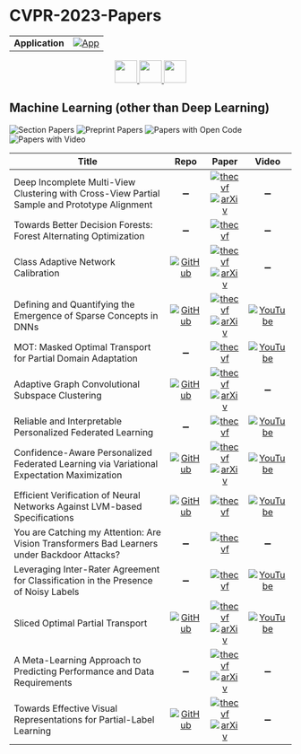 # CVPR-2023-Papers

<table>
    <tr>
        <td><strong>Application</strong></td>
        <td>
            <a href="https://huggingface.co/spaces/DmitryRyumin/NewEraAI-Papers" style="float:left;">
                <img src="https://img.shields.io/badge/🤗-NewEraAI--Papers-FFD21F.svg" alt="App" />
            </a>
        </td>
    </tr>
</table>

<div align="center">
  <a href="https://github.com/DmitryRyumin/CVPR-2023-Papers/blob/main/sections/2023/main/document-analysis-and-understanding.md">
    <img src="https://cdn.jsdelivr.net/gh/DmitryRyumin/NewEraAI-Papers@main/images/left.svg" width="40" alt="" />
  </a>
  <a href="https://github.com/DmitryRyumin/CVPR-2023-Papers/">
    <img src="https://cdn.jsdelivr.net/gh/DmitryRyumin/NewEraAI-Papers@main/images/home.svg" width="40" alt="" />
  </a>
  <a href="https://github.com/DmitryRyumin/CVPR-2023-Papers/blob/main/sections/2023/main/physics-based-vision-and-shape-from-x.md">
    <img src="https://cdn.jsdelivr.net/gh/DmitryRyumin/NewEraAI-Papers@main/images/right.svg" width="40" alt="" />
  </a>
</div>

## Machine Learning (other than Deep Learning)

![Section Papers](https://img.shields.io/badge/Section%20Papers-14-42BA16) ![Preprint Papers](https://img.shields.io/badge/Preprint%20Papers-8-b31b1b) ![Papers with Open Code](https://img.shields.io/badge/Papers%20with%20Open%20Code-7-1D7FBF) ![Papers with Video](https://img.shields.io/badge/Papers%20with%20Video-7-FF0000)

| **Title** | **Repo** | **Paper** | **Video** |
|-----------|:--------:|:---------:|:---------:|
| Deep Incomplete Multi-View Clustering with Cross-View Partial Sample and Prototype Alignment | :heavy_minus_sign: | [![thecvf](https://img.shields.io/badge/pdf-thecvf-7395C5.svg)](https://openaccess.thecvf.com/content/CVPR2023/papers/Jin_Deep_Incomplete_Multi-View_Clustering_With_Cross-View_Partial_Sample_and_Prototype_CVPR_2023_paper.pdf) <br /> [![arXiv](https://img.shields.io/badge/arXiv-2303.15689-b31b1b.svg)](http://arxiv.org/abs/2303.15689) | :heavy_minus_sign: |
| Towards Better Decision Forests: Forest Alternating Optimization | :heavy_minus_sign: | [![thecvf](https://img.shields.io/badge/pdf-thecvf-7395C5.svg)](https://openaccess.thecvf.com/content/CVPR2023/papers/Carreira-Perpinan_Towards_Better_Decision_Forests_Forest_Alternating_Optimization_CVPR_2023_paper.pdf) | :heavy_minus_sign: |
| Class Adaptive Network Calibration | [![GitHub](https://img.shields.io/github/stars/by-liu/CALS?style=flat)](https://github.com/by-liu/CALS) | [![thecvf](https://img.shields.io/badge/pdf-thecvf-7395C5.svg)](https://openaccess.thecvf.com/content/CVPR2023/papers/Liu_Class_Adaptive_Network_Calibration_CVPR_2023_paper.pdf) <br /> [![arXiv](https://img.shields.io/badge/arXiv-2211.15088-b31b1b.svg)](http://arxiv.org/abs/2211.15088) | :heavy_minus_sign: |
| Defining and Quantifying the Emergence of Sparse Concepts in DNNs | [![GitHub](https://img.shields.io/github/stars/sjtu-xai-lab/aog?style=flat)](https://github.com/sjtu-xai-lab/aog) | [![thecvf](https://img.shields.io/badge/pdf-thecvf-7395C5.svg)](https://openaccess.thecvf.com/content/CVPR2023/papers/Ren_Defining_and_Quantifying_the_Emergence_of_Sparse_Concepts_in_DNNs_CVPR_2023_paper.pdf) <br /> [![arXiv](https://img.shields.io/badge/arXiv-2111.06206-b31b1b.svg)](http://arxiv.org/abs/2111.06206) | [![YouTube](https://img.shields.io/badge/YouTube-%23FF0000.svg?style=for-the-badge&logo=YouTube&logoColor=white)](https://www.youtube.com/watch?v=wq7eM-fcNGg) |
| MOT: Masked Optimal Transport for Partial Domain Adaptation | :heavy_minus_sign: | [![thecvf](https://img.shields.io/badge/pdf-thecvf-7395C5.svg)](https://openaccess.thecvf.com/content/CVPR2023/papers/Luo_MOT_Masked_Optimal_Transport_for_Partial_Domain_Adaptation_CVPR_2023_paper.pdf) | [![YouTube](https://img.shields.io/badge/YouTube-%23FF0000.svg?style=for-the-badge&logo=YouTube&logoColor=white)](https://www.youtube.com/watch?v=L2zqUfzlqHo) |
| Adaptive Graph Convolutional Subspace Clustering | [![GitHub](https://img.shields.io/github/stars/weilyshmtu/AGCSC?style=flat)](https://github.com/weilyshmtu/AGCSC) | [![thecvf](https://img.shields.io/badge/pdf-thecvf-7395C5.svg)](https://openaccess.thecvf.com/content/CVPR2023/papers/Wei_Adaptive_Graph_Convolutional_Subspace_Clustering_CVPR_2023_paper.pdf) <br /> [![arXiv](https://img.shields.io/badge/arXiv-2305.03414-b31b1b.svg)](http://arxiv.org/abs/2305.03414) | :heavy_minus_sign: |
| Reliable and Interpretable Personalized Federated Learning | :heavy_minus_sign: | [![thecvf](https://img.shields.io/badge/pdf-thecvf-7395C5.svg)](https://openaccess.thecvf.com/content/CVPR2023/papers/Qin_Reliable_and_Interpretable_Personalized_Federated_Learning_CVPR_2023_paper.pdf) | [![YouTube](https://img.shields.io/badge/YouTube-%23FF0000.svg?style=for-the-badge&logo=YouTube&logoColor=white)](https://www.youtube.com/watch?v=62u4Uf6uxn8) |
| Confidence-Aware Personalized Federated Learning via Variational Expectation Maximization | [![GitHub](https://img.shields.io/github/stars/JunyiZhu-AI/confidence_aware_PFL?style=flat)](https://github.com/JunyiZhu-AI/confidence_aware_PFL) | [![thecvf](https://img.shields.io/badge/pdf-thecvf-7395C5.svg)](https://openaccess.thecvf.com/content/CVPR2023/papers/Zhu_Confidence-Aware_Personalized_Federated_Learning_via_Variational_Expectation_Maximization_CVPR_2023_paper.pdf) <br /> [![arXiv](https://img.shields.io/badge/arXiv-2305.12557-b31b1b.svg)](http://arxiv.org/abs/2305.12557) | [![YouTube](https://img.shields.io/badge/YouTube-%23FF0000.svg?style=for-the-badge&logo=YouTube&logoColor=white)](https://www.youtube.com/watch?v=EB1fw1SZnEU) |
| Efficient Verification of Neural Networks Against LVM-based Specifications | [![GitHub](https://img.shields.io/github/stars/hh10/Efficient-Verification-of-NNs-against-LVM-based-Specifications?style=flat)](https://github.com/hh10/Efficient-Verification-of-NNs-against-LVM-based-Specifications) | [![thecvf](https://img.shields.io/badge/pdf-thecvf-7395C5.svg)](https://openaccess.thecvf.com/content/CVPR2023/papers/Hanspal_Efficient_Verification_of_Neural_Networks_Against_LVM-Based_Specifications_CVPR_2023_paper.pdf) | [![YouTube](https://img.shields.io/badge/YouTube-%23FF0000.svg?style=for-the-badge&logo=YouTube&logoColor=white)](https://www.youtube.com/watch?v=7AFTMjaYUxg) |
| You are Catching my Attention: Are Vision Transformers Bad Learners under Backdoor Attacks? | :heavy_minus_sign: | [![thecvf](https://img.shields.io/badge/pdf-thecvf-7395C5.svg)](https://openaccess.thecvf.com/content/CVPR2023/papers/Yuan_You_Are_Catching_My_Attention_Are_Vision_Transformers_Bad_Learners_CVPR_2023_paper.pdf) | :heavy_minus_sign: |
| Leveraging Inter-Rater Agreement for Classification in the Presence of Noisy Labels | :heavy_minus_sign: | [![thecvf](https://img.shields.io/badge/pdf-thecvf-7395C5.svg)](https://openaccess.thecvf.com/content/CVPR2023/papers/Bucarelli_Leveraging_Inter-Rater_Agreement_for_Classification_in_the_Presence_of_Noisy_CVPR_2023_paper.pdf) | [![YouTube](https://img.shields.io/badge/YouTube-%23FF0000.svg?style=for-the-badge&logo=YouTube&logoColor=white)](https://www.youtube.com/watch?v=khpOlR9u1U8) |
| Sliced Optimal Partial Transport | [![GitHub](https://img.shields.io/github/stars/yikun-baio/sliced_opt?style=flat)](https://github.com/yikun-baio/sliced_opt) | [![thecvf](https://img.shields.io/badge/pdf-thecvf-7395C5.svg)](https://openaccess.thecvf.com/content/CVPR2023/papers/Bai_Sliced_Optimal_Partial_Transport_CVPR_2023_paper.pdf) <br /> [![arXiv](https://img.shields.io/badge/arXiv-2212.08049-b31b1b.svg)](http://arxiv.org/abs/2212.08049) | [![YouTube](https://img.shields.io/badge/YouTube-%23FF0000.svg?style=for-the-badge&logo=YouTube&logoColor=white)](https://www.youtube.com/watch?v=HDJ0b9NJEB4) |
| A Meta-Learning Approach to Predicting Performance and Data Requirements | :heavy_minus_sign: | [![thecvf](https://img.shields.io/badge/pdf-thecvf-7395C5.svg)](https://openaccess.thecvf.com/content/CVPR2023/papers/Jain_A_Meta-Learning_Approach_to_Predicting_Performance_and_Data_Requirements_CVPR_2023_paper.pdf) <br /> [![arXiv](https://img.shields.io/badge/arXiv-2303.01598-b31b1b.svg)](http://arxiv.org/abs/2303.01598) | :heavy_minus_sign: |
| Towards Effective Visual Representations for Partial-Label Learning | [![GitHub](https://img.shields.io/github/stars/AlphaXia/PaPi?style=flat)](https://github.com/AlphaXia/PaPi) | [![thecvf](https://img.shields.io/badge/pdf-thecvf-7395C5.svg)](https://openaccess.thecvf.com/content/CVPR2023/papers/Xia_Towards_Effective_Visual_Representations_for_Partial-Label_Learning_CVPR_2023_paper.pdf) <br /> [![arXiv](https://img.shields.io/badge/arXiv-2305.06080-b31b1b.svg)](http://arxiv.org/abs/2305.06080) | :heavy_minus_sign: |
